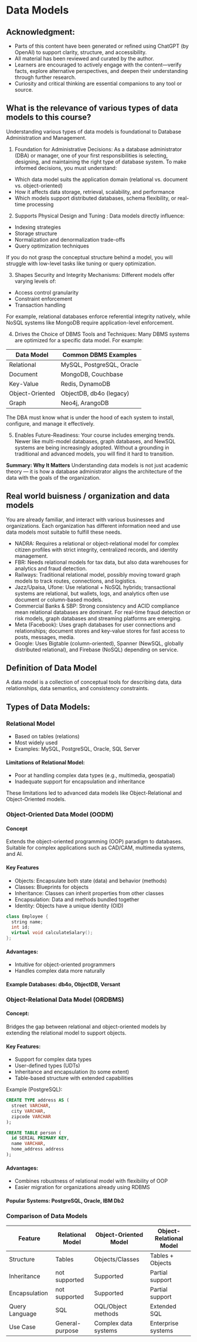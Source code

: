 # Data Models


## Acknowledgment:

- Parts of this content have been generated or refined using ChatGPT (by OpenAI) to support clarity, structure, and accessibility.
- All material has been reviewed and curated by the author.
- Learners are encouraged to actively engage with the content—verify facts, explore alternative perspectives, and deepen their understanding through further research.
- Curiosity and critical thinking are essential companions to any tool or source.

## What is the relevance of various types of data models to this course?

Understanding various types of data models is foundational to Database Administration and Management.

1. Foundation for Administrative Decisions: As a database administrator (DBA) or manager, one of your first responsibilities is selecting, designing, and maintaining the right type of database system. To make informed decisions, you must understand:

- Which data model suits the application domain (relational vs. document vs. object-oriented)
- How it affects data storage, retrieval, scalability, and performance
- Which models support distributed databases, schema flexibility, or real-time processing

2. Supports Physical Design and Tuning : Data models directly influence:

- Indexing strategies
- Storage structure
- Normalization and denormalization trade-offs
- Query optimization techniques

If you do not grasp the conceptual structure behind a model, you will struggle with low-level tasks like tuning or query optimization.

3. Shapes Security and Integrity Mechanisms: Different models offer varying levels of:

- Access control granularity
- Constraint enforcement
- Transaction handling

For example, relational databases enforce referential integrity natively, while NoSQL systems like MongoDB require application-level enforcement.

4. Drives the Choice of DBMS Tools and Techniques: Many DBMS systems are optimized for a specific data model. For example:


Data Model       |	Common DBMS Examples
-----------------|-------------------------
Relational       |	MySQL, PostgreSQL, Oracle
Document         |	MongoDB, Couchbase
Key-Value        |	Redis, DynamoDB
Object-Oriented  |	ObjectDB, db4o (legacy)
Graph	         |  Neo4j, ArangoDB

The DBA must know what is under the hood of each system to install, configure, and manage it effectively.

5. Enables Future-Readiness: Your course includes emerging trends. Newer  like multi-model databases, graph databases, and NewSQL systems are being increasingly adopted. Without a grounding in traditional and advanced models, you will find it hard to transition.

**Summary: Why It Matters**
Understanding data models is not just academic theory — it is how a database administrator aligns the architecture of the data with the goals of the organization.

## Real world buisness / organization and data models 

You are already familiar, and interact with various businesses and organizations. Each organization has different information need and use data models most suitable to fulfill these needs. 

- NADRA: Requires a relational or object-relational model for complex citizen profiles with strict integrity, centralized records, and identity management.
- FBR: Needs relational models for tax data, but also data warehouses for analytics and fraud detection.
- Railways: Traditional relational model, possibly moving toward graph models to track routes, connections, and logistics.
- Jazz/Upaisa, Ufone: Use relational + NoSQL hybrids; transactional systems are relational, but wallets, logs, and analytics often use document or column-based models.
- Commercial Banks & SBP: Strong consistency and ACID compliance mean relational databases are dominant. For real-time fraud detection or risk models, graph databases and streaming platforms are emerging.
- Meta (Facebook): Uses graph databases for user connections and relationships; document stores and key-value stores for fast access to posts, messages, media.
- Google: Uses Bigtable (column-oriented), Spanner (NewSQL, globally distributed relational), and Firebase (NoSQL) depending on service.

## Definition of Data Model

A data model is a collection of conceptual tools for describing data, data relationships, data semantics, and consistency constraints.

## Types of Data Models:

### Relational Model

- Based on tables (relations)
- Most widely used
- Examples: MySQL, PostgreSQL, Oracle, SQL Server

#### Limitations of Relational Model:

- Poor at handling complex data types (e.g., multimedia, geospatial)
- Inadequate support for encapsulation and inheritance

These limitations led to advanced data models like Object-Relational and Object-Oriented models.


### Object-Oriented Data Model (OODM)

#### Concept
Extends the object-oriented programming (OOP) paradigm to databases. Suitable for complex applications such as CAD/CAM, multimedia systems, and AI.

#### Key Features

- Objects: Encapsulate both state (data) and behavior (methods)
- Classes: Blueprints for objects
- Inheritance: Classes can inherit properties from other classes
- Encapsulation: Data and methods bundled together
- Identity: Objects have a unique identity (OID)

```cpp
class Employee {
  string name;
  int id;
  virtual void calculateSalary();
};
``` 
#### Advantages:

- Intuitive for object-oriented programmers
- Handles complex data more naturally

#### Example Databases: db4o, ObjectDB, Versant

### Object-Relational Data Model (ORDBMS)

#### Concept:
Bridges the gap between relational and object-oriented models by extending the relational model to support objects.

#### Key Features:

- Support for complex data types
- User-defined types (UDTs)
- Inheritance and encapsulation (to some extent)
- Table-based structure with extended capabilities

Example (PostgreSQL):

```sql
CREATE TYPE address AS (
  street VARCHAR,
  city VARCHAR,
  zipcode VARCHAR
);

CREATE TABLE person (
  id SERIAL PRIMARY KEY,
  name VARCHAR,
  home_address address
);
```
#### Advantages:

- Combines robustness of relational model with flexibility of OOP
- Easier migration for organizations already using RDBMS
#### Popular Systems: PostgreSQL, Oracle, IBM Db2

### Comparison of Data Models

Feature         | Relational Model	    | Object-Oriented Model | Object-Relational Model
----------------|-----------------------|-----------------------|-------------------------
Structure	    | Tables                | Objects/Classes       | Tables + Objects 
Inheritance     | not supported         | Supported             | Partial support
Encapsulation   | not supported	        | Supported             | Partial support
Query Language	| SQL	                | OQL/Object methods	| Extended SQL
Use Case	    | General-purpose	    | Complex data systems	| Enterprise systems


